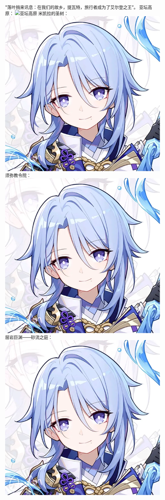 "落叶捎来讯息：在我们的故乡，提瓦特，旅行者成为了艾尔登之王”。
亚坛高原：
![亚坛高原](https://user-images.githubusercontent.com/54904760/167329881-99730f4d-e772-4a75-8ba6-978440916888.png)
米凯拉的圣树：
![image](https://github.com/Algernon98/pygame-in-HNU/blob/material/71e7c8de636085f2860d60506f0d6dc4af85a92e.jpg%40942w_942h_progressive.webp)
须弥教令院：
![image](https://github.com/Algernon98/pygame-in-HNU/blob/material/71e7c8de636085f2860d60506f0d6dc4af85a92e.jpg%40942w_942h_progressive.webp)
层岩巨渊——砂流之庭：
![image](https://github.com/Algernon98/pygame-in-HNU/blob/material/71e7c8de636085f2860d60506f0d6dc4af85a92e.jpg%40942w_942h_progressive.webp)
